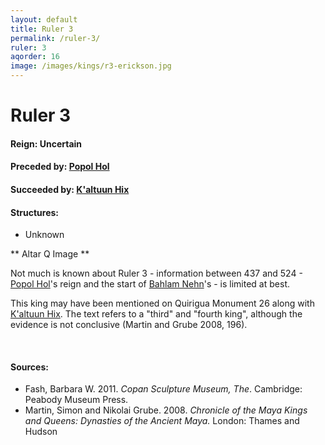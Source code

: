```yaml
---
layout: default
title: Ruler 3
permalink: /ruler-3/
ruler: 3
aqorder: 16
image: /images/kings/r3-erickson.jpg
---
```


# Ruler 3

#### <strong>Reign:</strong> Uncertain
#### <strong>Preceded by:</strong> <a href="{{site.baseurl}}/popol-hol">Popol Hol</a>
#### <strong>Succeeded by:</strong> <a href="{{site.baseurl}}/kaltuun-hix">K'altuun Hix</a>
#### <strong>Structures:</strong>
<ul>
<li>Unknown</li>
</ul>

** Altar Q Image **

Not much is known about Ruler 3 - information between 437 and 524 - <a href="{{site.baseurl}}/popol-hol/">Popol Hol</a>'s reign and the start of <a href="{{site.baseurl}}/bahlam-nehn/">Bahlam Nehn</a>'s - is limited at best.

This king may have been mentioned on Quirigua Monument 26 along with <a href="{{site.baseurl}}/kaltuun-hix/">K'altuun Hix</a>. The text refers to a "third" and "fourth king", although the evidence is not conclusive (Martin and Grube 2008, 196).

<br>

#### <strong>Sources:</strong>
<ul>
<li>Fash, Barbara W. 2011. <cite>Copan Sculpture Museum, The</cite>. Cambridge:
    Peabody Museum Press.</li>
<li>Martin, Simon and Nikolai Grube. 2008. <cite>Chronicle of the Maya Kings and
    Queens: Dynasties of the Ancient Maya.</cite> London: Thames and Hudson</li>
</ul>
